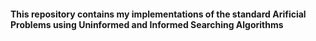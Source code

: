 #### This repository contains my implementations of the standard Arificial Problems using Uninformed and Informed Searching Algorithms
